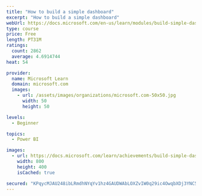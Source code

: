 ```yaml
---
title: "How to build a simple dashboard"
excerpt: "How to build a simple dashboard"
webUrl: https://docs.microsoft.com/en-us/learn/modules/build-simple-dashboard/
type: course
price: Free
length: PT31M
ratings:
  count: 2862
  average: 4.6914744
heat: 54

provider:
  name: Microsoft Learn
  domain: microsoft.com
  images:
    - url: /assets/images/organizations/microsoft.com-50x50.jpg
      width: 50
      height: 50

levels:
  - Beginner

topics:
  - Power BI

images:
  - url: https://docs.microsoft.com/learn/achievements/build-simple-dashboard-social.png
    width: 800
    height: 400
    isCached: true

secured: "KPqycMJAU248ibLRmdhNYqYv1hz4GAUDWAbLOXZvIW0q29ic4OwqbXDj3YNC5A1Ij0tr0hA1Crh0POBgwcE/tZRkpFu20pmcbLcanHGDruoLjqX2LqIooEwh42XXX4GJXo0k4A710SnnT1jbL/rscWg5GxUdNaXzDIXQNuIjenGK5KApVCyHfjYxv4AgO16ECaWyniVzdEycrCH3INezcCpaLhhfzirXS86YydhJWhepSZ/ifLD1dKDZvCxxsNeYpySlBtqBSQ9Ac7wuvhx92y/Rbt784f5HVr/DPrnJdDeaZ5bgkoxJYvaKL0al/ZIM/v9SpWMR7fnZVe1JqTmtWT3QYs/nrmu9Dbmg67vrEx+P2tcjvruwtrY8KhrJbb24CCxg9ZLkXzt/sLab/qrmiz5cZtwPgBujifve6ubg+WY=;shEDsaURBM+sNwaG07o4fw=="
---
```


